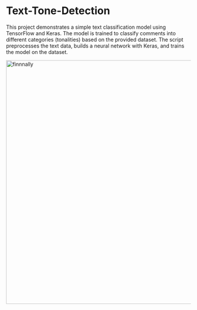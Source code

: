 # Text-Tone-Detection
This project demonstrates a simple text classification model using TensorFlow and Keras. The model is trained to classify comments into different categories (tonalities) based on the provided dataset. The script preprocesses the text data, builds a neural network with Keras, and trains the model on the dataset. 

<img width="664" alt="finnnally" src="https://github.com/AI-MHT/Text-Tone-Detection/assets/103328086/6760683a-9208-4acb-a88e-dbe3f87ab735">
